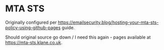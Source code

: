 # MTA STS

Originally configured per <https://emailsecurity.blog/hosting-your-mta-sts-policy-using-github-pages> guide.

Should original source go down / I need this again - pages available at <https://mta-sts.klane.co.uk>.
